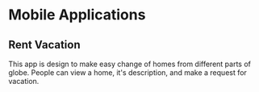 # Mobile Applications

## Rent Vacation

This app is design to make easy change of homes from different parts of globe. People can view a home, it's description, and make a request for vacation.
